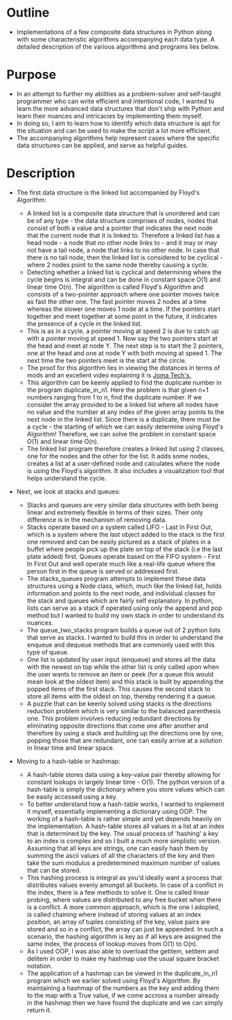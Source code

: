 # Outline

- Implementations of a few composite data structures in Python along with some characteristic algorithms accompanying each data type. A detailed description of the various algorithms and programs lies below.

# Purpose

- In an attempt to further my abilities as a problem-solver and self-taught programmer who can write efficient and intentional code, I wanted to learn the more advanced data structures that don't ship with Python and learn their nuances and intricacies by implementing them myself.
- In doing so, I aim to learn how to identify which data structure is apt for the situation and can be used to make the script a lot more efficient.
- The accompanying algorithms help represent cases where the specific data structures can be applied, and serve as helpful guides.

# Description

- The first data structure is the linked list accompanied by Floyd's Algorithm:
  - A linked list is a composite data structure that is unordered and can be of any type - the data structure comprises of nodes, nodes that consist of both a value and a pointer that indicates the next node that the current node that it is linked to. Therefore a linked list has a head node - a node that no other node links to - and it may or may not have a tail node, a node that links to no other node. In case that there is no tail node, then the linked list is considered to be cyclical - where 2 nodes point to the same node thereby causing a cycle.
  - Detecting whether a linked list is cyclical and determining where the cycle begins is integral and can be done in constant space O(1) and linear time O(n). The algorithm is called Floyd's Algorithm and consists of a two-pointer approach where one pointer moves twice as fast the other one. The fast pointer moves 2 nodes at a time whereas the slower one moves 1 node at a time. If the pointers start together and meet together at some point in the future, it indicates the presence of a cycle in the linked list.
  - This is as in a cycle, a pointer moving at speed 2 is due to catch up with a pointer moving at speed 1. Now say the two pointers start at the head and meet at node Y. The next step is to start the 2 pointers, one at the head and one at node Y with both moving at speed 1. The next time the two pointers meet is the start at the circle.
  - The proof for this algorithm lies in viewing the distances in terms of mods and an excellent video explaining it is [Joma Tech's.](https://www.youtube.com/watch?v=9YTjXqqJEFE)
  - This algorithm can be keenly applied to find the duplicate number in the program duplicate_in_n1. Here the problem is that given n+1 numbers ranging from 1 to n, find the duplicate number. If we consider the array provided to be a linked list where all nodes have no value and the number at any index of the given array points to the next node in the linked list. Since there is a duplicate, there must be a cycle - the starting of which we can easily determine using Floyd's Algorithm! Therefore, we can solve the problem in constant space O(1) and linear time O(n).
  - The linked list program therefore creates a linked list using 2 classes, one for the nodes and the other for the list. It adds some nodes, creates a list at a user-defined node and calculates where the node is using the Floyd's algorithm. It also includes a visualization tool that helps understand the cycle.

- Next, we look at stacks and queues:
  - Stacks and queues are very similar data structures with both being linear and extremely flexible in terms of their sizes. Their only difference is in the mechanism of removing data.
  - Stacks operate based on a system called LIFO - Last In First Out, which is a system where the last object added to the stack is the first one removed and can be easily pictured as a stack of plates in a buffet where people pick up the plate on top of the stack (i.e the last plate added) first. Queues operate based on the FIFO system - First In First Out and well operate much like a real-life queue where the person first in the queue is served or addressed first.
  - The stacks_queues program attempts to implement these data structures using a Node class, which, much like the linked list, holds information and points to the next node, and individual classes for the stack and queues which are fairly self explanatory. In python, lists can serve as a stack if operated using only the append and pop method but I wanted to build my own stack in order to understand its nuances.
  - The queue_two_stacks program builds a queue out of 2 python lists that serve as stacks. I wanted to build this in order to understand the enqueue and dequeue methods that are commonly used with this type of queue.
  - One list is updated by user input (enqueue) and stores all the data with the newest on top while the other list is only called upon when the user wants to remove an item or peek (for a queue this would mean look at the oldest item) and this stack is built by appending the popped items of the first stack. This causes the second stack to store all items with the oldest on top, thereby rendering it a queue.
  - A puzzle that can be keenly solved using stacks is the directions reduction problem which is very similar to the balanced parenthesis one. This problem involves reducing redundant directions by eliminating opposite directions that come one after another and therefore by using a stack and building up the directions one by one, popping those that are redundant, one can easily arrive at a solution in linear time and linear space.

- Moving to a hash-table or hashmap:
  - A hash-table stores data using a key-value pair thereby allowing for constant lookups in largely linear time - O(1). The python version of a hash-table is simply the dictionary where you store values which can be easily accessed using a key.
  - To better understand how a hash-table works, I wanted to implement it myself, essentially implementing a dictionary using OOP. The working of a hash-table is rather simple and yet depends heavily on the implementation. A hash-table stores all values in a list at an index that is determined by the key. The usual process of 'hashing' a key to an index is complex and so I built a much more simplistic version. Assuming that all keys are strings, one can easily hash them by summing the ascii values of all the characters of the key and then take the sum modulus a predetermined maximum number of values that can be stored.
  - This hashing process is integral as you'd ideally want a process that distributes values evenly amongst all buckets. In case of a conflict in the index, there is a few methods to solve it. One is called linear probing, where values are distributed to any free bucket when there is a conflict. A more common approach, which is the one I adopted, is called chaining where instead of storing values at an index position, an array of tuples consisting of the key, value pairs are stored and so in a conflict, the array can just be appended. In such a scenario, the hashing algorithm is key as if all keys are assigned the same index, the process of lookup moves from O(1) to O(n).
  - As I used OOP, I was also able to overload the getitem, setitem and delitem in order to make my hashmap use the usual square bracket notation.
  - The application of a hashmap can be viewed in the duplicate_in_n1 program which we earlier solved using Floyd's Algorithm. By maintaining a hashmap of the numbers as the key and adding them to the map with a True value, if we come accross a number already in the hashmap then we have found the duplicate and we can simply return it.
